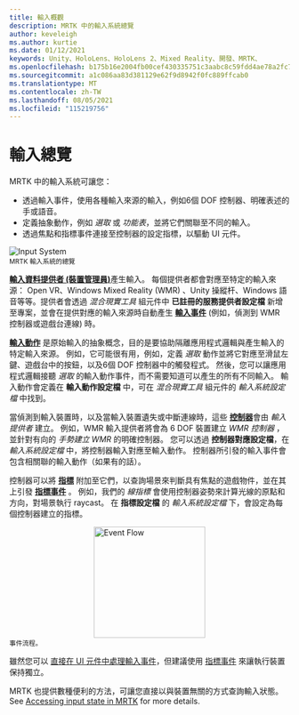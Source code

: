 ```yaml
---
title: 輸入概觀
description: MRTK 中的輸入系統總覽
author: keveleigh
ms.author: kurtie
ms.date: 01/12/2021
keywords: Unity、HoloLens、HoloLens 2、Mixed Reality、開發、MRTK、
ms.openlocfilehash: b175b16e2004fb00cef430335751c3aabc8c59fdd4ae78a2fc78c959a92240fb
ms.sourcegitcommit: a1c086aa83d381129e62f9d8942f0fc889ffcab0
ms.translationtype: MT
ms.contentlocale: zh-TW
ms.lasthandoff: 08/05/2021
ms.locfileid: "115219756"
---
```

# <a name="input-overview"></a>輸入總覽

MRTK 中的輸入系統可讓您：

- 透過輸入事件，使用各種輸入來源的輸入，例如6個 DOF 控制器、明確表述的手或語音。
- 定義抽象動作，例如 *選取* 或 *功能表*，並將它們關聯至不同的輸入。
- 透過焦點和指標事件連接至控制器的設定指標，以驅動 UI 元件。

<img src="../images/input/MRTK_InputSystem.png" alt="Input System" style="display:block;margin-left:auto;margin-right:auto;">
<sup>MRTK 輸入系統的總覽</sup>

[**輸入資料提供者 (裝置管理員)**](input-providers.md)產生輸入。 每個提供者都會對應至特定的輸入來源： Open VR、Windows Mixed Reality (WMR) 、Unity 操縱杆、Windows 語音等等。提供者會透過 *混合現實工具* 組元件中 **已註冊的服務提供者設定檔** 新增至專案，並會在提供對應的輸入來源時自動產生 [**輸入事件**](input-events.md) (例如，偵測到 WMR 控制器或遊戲台連線) 時。

[**輸入動作**](input-actions.md) 是原始輸入的抽象概念，目的是要協助隔離應用程式邏輯與產生輸入的特定輸入來源。 例如，它可能很有用，例如，定義 *選取* 動作並將它對應至滑鼠左鍵、遊戲台中的按鈕，以及6個 DOF 控制器中的觸發程式。 然後，您可以讓應用程式邏輯接聽 *選取* 的輸入動作事件，而不需要知道可以產生的所有不同輸入。 輸入動作會定義在 **輸入動作設定檔** 中，可在 *混合現實工具* 組元件的 *輸入系統設定檔* 中找到。

當偵測到輸入裝置時，以及當輸入裝置遺失或中斷連線時，這些 [**控制器**](controllers.md)會由 *輸入提供者* 建立。 例如，WMR 輸入提供者將會為 6 DOF 裝置建立 *WMR 控制器* ，並針對有向的 *手勢建立 WMR* 的明確控制器。 您可以透過 **控制器對應設定檔**，在 *輸入系統設定檔* 中，將控制器輸入對應至輸入動作。 控制器所引發的輸入事件會包含相關聯的輸入動作（如果有的話）。

控制器可以將 [**指標**](pointers.md) 附加至它們，以查詢場景來判斷具有焦點的遊戲物件，並在其上引發 [**指標事件**](pointers.md#pointer-event-interfaces) 。 例如，我們的 *線指標* 會使用控制器姿勢來計算光線的原點和方向，對場景執行 raycast。 在 **指標設定檔** 的 *輸入系統設定檔* 下，會設定為每個控制器建立的指標。

<img src="../images/input/MRTK_Input_EventFlow.png" width="200px" alt="Event Flow" style="display:block;margin-left:auto;margin-right:auto;">
<sup>事件流程。</sup>

雖然您可以 [直接在 UI 元件中處理輸入事件](input-events.md)，但建議使用 [指標事件](pointers.md#pointer-event-interfaces) 來讓執行裝置保持獨立。

MRTK 也提供數種便利的方法，可讓您直接以與裝置無關的方式查詢輸入狀態。 See [Accessing input state in MRTK](input-state.md) for more details.
